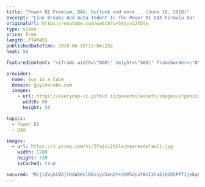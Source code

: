 ```yaml
---
title: "Power BI Premium, DAX, Outlook and more... (June 18, 2018)"
excerpt: "Line Breaks And Auto-Indent In The Power BI DAX Formula Bar (@cwebb_bi) https://blog.crossjoin.co.uk/2018/06/15/line-breaks-and-auto-indent-in-the-power-bi-dax-formula-bar/  Power BI Feature Discrepancies for Data Acquisition (@tlachev) http://prologika.com/power-bi-feature-discrepancies-for-data-acquisition/"
originalUrl: https://youtube.com/watch?v=5Yajvi2tbls
type: video
price: Free
length: PT4M45S
publishedDateTime: 2018-06-18T13:04:25Z
heat: 50

featuredContent: "<iframe width=\"800\" height=\"500\" frameborder=\"0\" src=\"https://www.youtube.com/embed/5Yajvi2tbls\" allow=\"accelerometer; autoplay; encrypted-media; gyroscope; picture-in-picture\" allowfullscreen></iframe>"

provider:
  name: Guy in a Cube
  domain: guyinacube.com
  images:
    - url: https://everyday-cc.github.io/powerbi/assets/images/organizations/guyinacube.com-50x50.jpg
      width: 50
      height: 50

topics:
  - Power BI
  - DAX

images:
  - url: https://i.ytimg.com/vi/5Yajvi2tbls/maxresdefault.jpg
    width: 1280
    height: 720
    isCached: true

secured: "M/jtZVykCBAjlKdW2KUlD8z1yd5mnQY+3bM5dpuY0VI2ha6JQGOSPPT1jeEq6TMWYlpkgi206Rvkmh76G8FTufTs/dU0Jsh7vLhfgCnOO0juzpQZJeU+Sx+h9JtjQQi3mFnpIWilJUokn4WFErkify8DMHb1iTb90g7qo+EK0FpKSuoZFwXV4k89V4FRx3BA/+ZKTK8Fi24YO3dh/SmAT4WfSakKCsoZkaeXJ9YelT2DkHSFt3Z9Yfsm8A16hwy3Za0GWGu0zDWDs61qsechb1UWShlzTFJdKieq3yhvfrxTEht2R19BR7BDmodGjYo9nMwCvMDuxgLFrkazGBA2R3GsS6Fdc+L3aKanNs06FuYX7HdStxm7rlvkhrwLuKmyZ2Y1uuOBMaEsFyOMvkSBCDPSt86Q6PRAgQsSBwwmX/g=;Ws7B2Kg+rce+RR+4qGigvA=="
---
```


